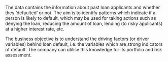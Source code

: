 The data contains the information about past loan applicants and whether they ‘defaulted’ or not. The aim is to identify patterns which indicate if a person is likely to default, which may be used for taking actions such as denying the loan, reducing the amount of loan, lending (to risky applicants) at a higher interest rate, etc.

The business objective is to understand the driving factors (or driver variables) behind loan default, i.e. the variables which are strong indicators of default.
The company can utilise this knowledge for its portfolio and risk assessment. 
